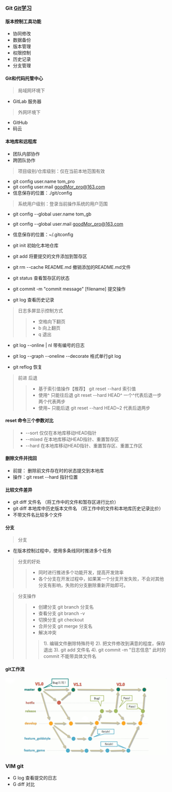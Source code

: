 ### Git [Git学习](https://www.youtube.com/watch?v=Bbtx90WtpAc&list=PLmOn9nNkQxJFISyrvKUk8OWg-Pzs1donX&index=2)

#### 版本控制工具功能
- 协同修改
- 数据备份
- 版本管理
- 权限控制
- 历史记录
- 分支管理

#### Git和代码托管中心
> 局域网环境下
  - GitLab 服务器

> 外网环境下
  - GitHub
  - 码云

#### 本地库和远程库
- 团队内部协作
- 跨团队协作

> 项目级别/仓库级别：仅在当前本地范围有效
  - git config user.name tom_pro 
  - git config user.mail goodMor_pro@163.com
  - 信息保存的位置：./git/config

> 系统用户级别：登录当前操作系统的用户范围
  - git config --global user.name tom_gb
  - git config --global user.mail goodMor_pro@163.com
  - 信息保存的位置：~/.gitconfig

- git init 初始化本地仓库
- git add 将要提交的文件添加到暂存区
- git rm --cache README.md 撤销添加的README.md文件
- git status 查看暂存区的状态
- git commit -m "commit message" [filename] 提交操作 

- git log 查看历史记录
> 日志多屏显示控制方式
> > - 空格向下翻页
> > - b 向上翻页
> > - q 退出

- git log --online | nl  带有编号的日志
- git log --graph --oneline --decorate  格式单行git log

- git reflog 恢复

> 前进 后退
> > - 基于索引值操作【推荐】 git reset --hard 索引值
> > - 使用^ 只能往后退 git reset --hard HEAD^ 一个^代表后退一步 两个代表两步
> > - 使用~ 只能后退 git reset --hard HEAD~2 代表后退两步


#### reset 命令三个参数对比
> - --sort  仅仅在本地库移动HEAD指针
> - --mixed 在本地库移动HEAD指针、重置暂存区
> - --hard  在本地库移动HEAD指针、重置暂存区、重置工作区

#### 删除文件并找回
- 前提： 删除前文件存在时的状态提交到本地库
- 操作：git reset --hard 指针位置

#### 比较文件差异
- git diff 文件名 （将工作中的文件和暂存区进行比价）
- git diff 本地库中历史版本文件名 （将工作中的文件和本地库历史记录比价）
- 不带文件名比较多个文件

#### 分支
> 分支
- 在版本控制过程中，使用多条线同时推进多个任务
> 分支的好处
> > - 同时进行推进多个功能开发，提高开发效率
> > - 各个分支在开发过程中，如果某一个分支开发失败，不会对其他分支有影响，失败的分支删除重新开始即可。

> 分支操作
> > - 创建分支 git branch 分支名
> > - 查看分支 git branch -v
> > - 切换分支 git checkout
> > - 合并分支 git merge 分支名
> > - 解决冲突 
> > > 1). 编辑文件删除特殊符号
> > > 2). 把文件修改到满意的程度，保存退出
> > > 3). git add 文件名
> > > 4). git commit -m "日志信息" 此时的commit 不能带具体文件名

#### git工作流
![alt Git工作流](./git-workflow.png)


### VIM git
- G log 查看提交的日志
- G diff 对比
